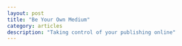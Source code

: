 ```yaml
---
layout: post
title: "Be Your Own Medium"
category: articles
description: "Taking control of your publishing online"
---
```

